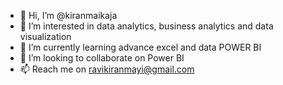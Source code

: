 - 👋 Hi, I’m @kiranmaikaja
- 👀 I’m interested in data analytics, business analytics and data visualization
- 🌱 I’m currently learning advance excel and data POWER BI
- 💞️ I’m looking to collaborate on Power BI
- 📫 Reach me on ravikiranmayi@gmail.com

<!---
kiranmaikaja/kiranmaikaja is a ✨ special ✨ repository because its `README.md` (this file) appears on your GitHub profile.
You can click the Preview link to take a look at your changes.
--->

